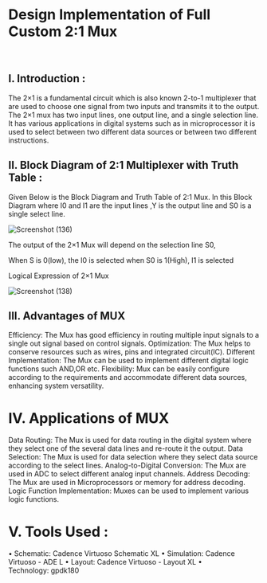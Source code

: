 # Design Implementation of Full Custom 2:1 Mux
<br>
<h2>I. Introduction :</h2>
<dr>The 2×1 is a fundamental circuit which is also known 2-to-1 multiplexer that are used to choose one signal from two inputs and transmits it to the output. The 2×1 mux has two input lines, one output line, and a single selection line. It has various applications in digital systems such as in microprocessor it is used to select between two different data sources or between two different instructions.<dr>
<dr>

<dr>
<h2>II. Block Diagram of 2:1 Multiplexer with Truth Table :</h2>
Given Below is the Block Diagram and Truth Table of 2:1 Mux. In this Block Diagram where I0 and I1 are the input lines ,Y is the output line and S0 is a single select line.

![Screenshot (136)](https://github.com/user-attachments/assets/d5a33469-e12e-4088-b75f-9714cf996d9e)


The output of the 2×1 Mux will depend on the selection line S0,

When S is 0(low), the I0 is selected
when S0 is 1(High), I1 is selected


Logical Expression of 2×1 Mux

![Screenshot (138)](https://github.com/user-attachments/assets/c661971d-8658-4c23-a1d0-6e77eebca7fd)

<h2>III. Advantages of MUX</h2>

Efficiency: The Mux has good efficiency in routing multiple input signals to a single out signal based on control signals.<dr>
Optimization: The Mux helps to conserve resources such as wires, pins and integrated circuit(IC).<dr>
Different Implementation: The Mux can be used to implement different digital logic functions such AND,OR etc.<dr>
Flexibility: Mux can be easily configure according to the requirements and accommodate different data sources, enhancing system versatility.<dr>

<H1>IV. Applications of MUX</H1>

Data Routing: The Mux is used for data routing in the digital system where they select one of the several data lines and re-route it the output.<dr>
Data Selection: The Mux is used for data selection where they select data source according to the select lines.<dr>
Analog-to-Digital Conversion: The Mux are used in ADC to select different analog input channels.<dr>
Address Decoding: The Mux are used in Microprocessors or memory for address decoding.<dr>
Logic Function Implementation: Muxes can be used to implement various logic functions.<dr>


<H1>V. Tools Used :</H1>

• Schematic: Cadence Virtuoso Schematic XL<dr>
• Simulation: Cadence Virtuoso - ADE L<dr>
• Layout: Cadence Virtuoso - Layout XL<dr>
• Technology: gpdk180<dr>




